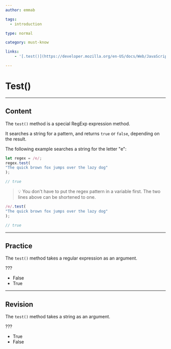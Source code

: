```yaml
---
author: emmab

tags:
  - introduction

type: normal

category: must-know

links: 
	- '[.test()](https://developer.mozilla.org/en-US/docs/Web/JavaScript/Reference/Global_Objects/RegExp/test){website}'

---
```


# Test()

---
## Content

The `test()` method is a special RegExp expression method.

It searches a string for a pattern, and returns `true` or `false`, depending on the result.

The following example searches a string for the letter "e":

```javascript
let regex = /e/;
regex.test(
"The quick brown fox jumps over the lazy dog"
);

// true
```

> 💡 You don't have to put the regex pattern in a variable first. The two lines above can be shortened to one.

```javascript
/e/.test(
"The quick brown fox jumps over the lazy dog"
);

// true
```

---
## Practice

The `test()` method takes a regular expression as an argument.

???

- False
- True


---
## Revision

The `test()` method takes a string as an argument.

???

- True
- False
